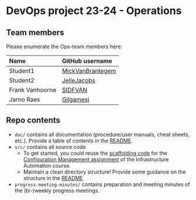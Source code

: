 # DevOps project 23-24 - Operations

## Team members

Please enumerate the Ops-team members here:

| Name     | GitHub username                             |
| :------- | :------------------------------------------ |
| Student1 | [MickVanBrantegem](https://github.com/MickVanBrantegem) |
| Student2 | [JelleJacobs](https://github.com/jellejacobs)|
| Frank Vanhoorne | [SIDFVAN](https://github.com/SIDFVAN) |
| Jarno Raes | [Gilgamesj](https://github.com/Gilgamesj) |

## Repo contents

- `doc/` contains all documentation (procedure/user manuals, cheat sheets, etc.). Provide a table of contents in the [README](doc/README.md).
- `src/` contains all source code
    - To get started, you could reuse the [scaffolding code](https://github.com/HoGentTIN/infra-labs/tree/main/vmlab) for the [Configuration Management assignment](https://github.com/HoGentTIN/infra-labs/blob/main/assignment/2-cfgmgmt.md) of the Infrastructure Automation course.
    - Maintain a clean directory structure! Provide some guidance on the structure in the [README](src/README.md)
- `progress-meeting-minutes/` contains preparation and meeting minutes of the (bi-)weekly progress meetings.
